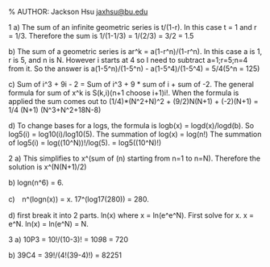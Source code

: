 % AUTHOR: Jackson Hsu jaxhsu@bu.edu


1 a) The sum of an infinite geometric series is t/(1-r). In this case t = 1 and r = 1/3. Therefore the sum is 1/(1-1/3) = 1/(2/3) = 3/2 = 1.5

b) The sum of a geometric series is ar^k = a(1-r^n)/(1-r^n). In this case a is 1, r is 5, and n is N. However i starts at 4 so I need to subtract a=1;r=5;n=4 from it.
So the answer is a(1-5^n)/(1-5^n) - a(1-5^4)/(1-5^4) = 5/4(5^n = 125)

c) Sum of i^3 + 9i - 2 = Sum of i^3 + 9 * sum of i + sum of -2. The general formula for sum of x^k is S(k,i)(n+1 choose i+1)i!. 
When the formula is applied the sum comes out to (1/4)*(N^2+N)^2 + (9/2)N(N+1) + (-2)(N+1) = 1/4 (N+1) (N^3+N^2+18N-8)

d) To change bases for a logs, the formula is logb(x) = logd(x)/logd(b). So log5(i) = log10(i)/log10(5). The summation of log(x) = log(n!)
The summation of log5(i) = log((10^N))!/log(5). = log5((10^N)!) 


2 a) This simplifies to x^(sum of (n) starting from n=1 to n=N). Therefore the solution is x^(N(N+1)/2) 

b) logn(n^6) =  6. 

c)　n^(logn(x)) = x. 17^(log17(280)) = 280.

d) first break it into 2 parts. ln(x) where x = ln(e^e^N). First solve for x. x = e^N. ln(x) = ln(e^N) = N.

3 a) 10P3 = 10!/(10-3)! = 10*9*8 = 720

b) 39C4 = 39!/(4!(39-4)!) = 82251